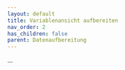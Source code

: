 ```yaml
---
layout: default
title: Variablenansicht aufbereiten
nav_order: 2
has_children: false
parent: Datenaufbereitung
---
```


...
